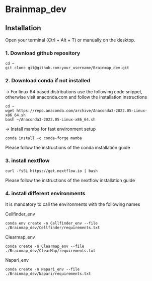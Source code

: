 # Brainmap_dev
## Installation

Open your terminal (Ctrl + Alt + T) or manually on the desktop.

### 1. Download github repository

```
cd ~
git clone git@github.com:your_username/Brainmap_dev.git
```

### 2. Download conda if not installed
  -> For linux 64 based distributions use the following code snippet, otherwise visit anaconda.com and follow the installation instructions

```
cd ~
wget https://repo.anaconda.com/archive/Anaconda3-2022.05-Linux-x86_64.sh
bash ~/Anaconda3-2022.05-Linux-x86_64.sh
```
  -> Install mamba for fast environment setup

```
conda install -c conda-forge mamba
```

Please follow the instructions of the conda installation guide

### 3. install nextflow 

```
curl -fsSL https://get.nextflow.io | bash
```
Please follow the instructions of the nextflow installation guide

### 4. install different environments

It is mandatory to call the environments with the following names

Cellfinder_env
```
conda env create -n Cellfinder_env --file ./Brainmap_dev/Cellfinder/requirements.txt
```

Clearmap_env
```
conda create -n Clearmap_env --file ./Brainmap_dev/ClearMap/requirements.txt
```

Napari_env
```
conda create -n Napari_env --file ./Brainmap_dev/Napari/requirements.txt
```
